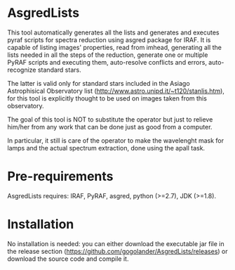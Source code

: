# AsgredLists
This tool automatically generates all the lists and generates and executes pyraf scripts for spectra reduction using asgred package for IRAF.
It is capable of listing images' properties, read from imhead, generating all the lists needed in all the steps of the reduction, generate one or multiple PyRAF scripts and executing them, auto-resolve conflicts and errors, auto-recognize standard stars.

The latter is valid only for standard stars included in the Asiago Astrophisical Observatory list (http://www.astro.unipd.it/~t120/stanlis.htm), for this tool is explicitly thought to be used on images taken from this observatory.

The goal of this tool is NOT to substitute the operator but just to relieve him/her from any work that can be done just as good from a computer.

In particular, it still is care of the operator to make the wavelenght mask for lamps and the actual spectrum extraction, done using the apall task.

# Pre-requirements
AsgredLists requires: IRAF, PyRAF, asgred, python (>=2.7), JDK (>=1.8).

# Installation
No installation is needed: you can either download the executable jar file in the release section (https://github.com/gogolander/AsgredLists/releases) or download the source code and compile it.
